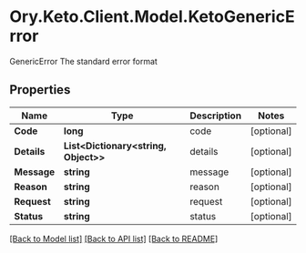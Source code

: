 # Ory.Keto.Client.Model.KetoGenericError
GenericError The standard error format

## Properties

Name | Type | Description | Notes
------------ | ------------- | ------------- | -------------
**Code** | **long** | code | [optional] 
**Details** | **List&lt;Dictionary&lt;string, Object&gt;&gt;** | details | [optional] 
**Message** | **string** | message | [optional] 
**Reason** | **string** | reason | [optional] 
**Request** | **string** | request | [optional] 
**Status** | **string** | status | [optional] 

[[Back to Model list]](../README.md#documentation-for-models) [[Back to API list]](../README.md#documentation-for-api-endpoints) [[Back to README]](../README.md)

